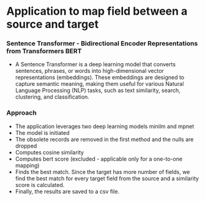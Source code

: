 # Application to map field between a source and target

### Sentence Transformer - Bidirectional Encoder Representations from Transformers BERT
- A Sentence Transformer is a deep learning model that converts sentences, phrases, or words into high-dimensional vector representations (embeddings). These embeddings are designed to capture semantic meaning, making them useful for various Natural Language Processing (NLP) tasks, such as text similarity, search, clustering, and classification.

### Approach
- The application leverages two deep learning models minilm and mpnet
- The model is initiated
- The obsolete records are removed in the first method and the nulls are dropped
- Computes cosine similarity
- Computes bert score (excluded - applicable only for a one-to-one mapping)
- Finds the best match. Since the target has more number of fields, we find the best match for every target field from the source and a similarity score is calculated.
- Finally, the results are saved to a csv file.
